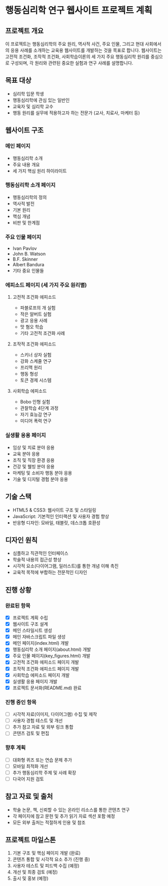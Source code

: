 # 행동심리학 연구 웹사이트 프로젝트 계획

## 프로젝트 개요
이 프로젝트는 행동심리학의 주요 원리, 역사적 사건, 주요 인물, 그리고 현대 사회에서의 응용 사례를 소개하는 교육용 웹사이트를 개발하는 것을 목표로 합니다. 웹사이트는 고전적 조건화, 조작적 조건화, 사회학습이론의 세 가지 주요 행동심리학 원리를 중심으로 구성되며, 각 원리와 관련된 중요한 실험과 연구 사례를 설명합니다.

## 목표 대상
- 심리학 입문 학생
- 행동심리학에 관심 있는 일반인
- 교육자 및 심리학 교수
- 행동 원리를 실무에 적용하고자 하는 전문가 (교사, 치료사, 마케터 등)

## 웹사이트 구조

### 메인 페이지
- 행동심리학 소개
- 주요 내용 개요
- 세 가지 핵심 원리 하이라이트

### 행동심리학 소개 페이지
- 행동심리학의 정의
- 역사적 발전
- 기본 원리
- 핵심 개념
- 비판 및 한계점

### 주요 인물 페이지
- Ivan Pavlov
- John B. Watson
- B.F. Skinner
- Albert Bandura
- 기타 중요 인물들

### 에피소드 페이지 (세 가지 주요 원리별)
1. 고전적 조건화 에피소드
   - 파블로프의 개 실험
   - 작은 알버트 실험
   - 광고 응용 사례
   - 맛 혐오 학습
   - 기타 고전적 조건화 사례

2. 조작적 조건화 에피소드
   - 스키너 상자 실험
   - 강화 스케줄 연구
   - 프리맥 원리
   - 행동 형성
   - 토큰 경제 시스템

3. 사회학습 에피소드
   - Bobo 인형 실험
   - 관찰학습 4단계 과정
   - 자기 효능감 연구
   - 미디어 폭력 연구

### 실생활 응용 페이지
- 임상 및 치료 분야 응용
- 교육 분야 응용
- 조직 및 직장 환경 응용
- 건강 및 웰빙 분야 응용
- 마케팅 및 소비자 행동 분야 응용
- 기술 및 디지털 경험 분야 응용

## 기술 스택
- HTML5 & CSS3: 웹사이트 구조 및 스타일링
- JavaScript: 기본적인 인터랙션 및 사용자 경험 향상
- 반응형 디자인: 모바일, 태블릿, 데스크톱 호환성

## 디자인 원칙
- 심플하고 직관적인 인터페이스
- 학술적 내용의 접근성 향상
- 시각적 요소(다이어그램, 일러스트)를 통한 개념 이해 촉진
- 교육적 목적에 부합하는 전문적인 디자인

## 진행 상황

### 완료된 항목
- [x] 프로젝트 계획 수립
- [x] 웹사이트 구조 설계
- [x] 메인 스타일시트 생성
- [x] 메인 자바스크립트 파일 생성
- [x] 메인 페이지(index.html) 개발
- [x] 행동심리학 소개 페이지(about.html) 개발
- [x] 주요 인물 페이지(key_figures.html) 개발
- [x] 고전적 조건화 에피소드 페이지 개발
- [x] 조작적 조건화 에피소드 페이지 개발
- [x] 사회학습 에피소드 페이지 개발
- [x] 실생활 응용 페이지 개발
- [x] 프로젝트 문서화(README.md) 완료

### 진행 중인 항목
- [ ] 시각적 자료(이미지, 다이어그램) 수집 및 제작
- [ ] 사용자 경험 테스트 및 개선
- [ ] 추가 참고 자료 및 외부 링크 통합
- [ ] 콘텐츠 검토 및 편집

### 향후 계획
- [ ] 대화형 퀴즈 또는 연습 문제 추가
- [ ] 모바일 최적화 개선
- [ ] 추가 행동심리학 주제 및 사례 확장
- [ ] 다국어 지원 검토

## 참고 자료 및 출처
- 학술 논문, 책, 신뢰할 수 있는 온라인 리소스를 통한 콘텐츠 연구
- 각 페이지에 참고 문헌 및 추가 읽기 자료 섹션 포함 예정
- 모든 외부 출처는 적절하게 인용 및 참조

## 프로젝트 마일스톤
1. 기본 구조 및 핵심 페이지 개발 (완료)
2. 콘텐츠 통합 및 시각적 요소 추가 (진행 중)
3. 사용자 테스트 및 피드백 수집 (예정)
4. 개선 및 최종 검토 (예정)
5. 출시 및 홍보 (예정)